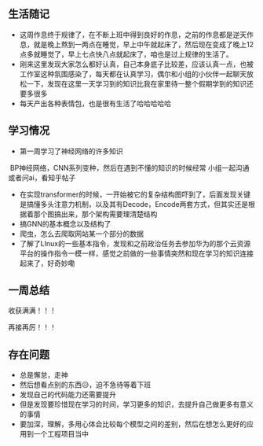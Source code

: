 ## 生活随记

* 这周作息终于规律了，在不断上班中得到良好的作息，之前的作息都是逆天作息，就是晚上熬到一两点在睡觉，早上中午就起床了，然后现在变成了晚上12点多就睡觉了，早上七点快八点就起床了，咱也是过上规律的生活了。
* 刚来这里发现大家怎么都好认真，自己本身底子比较差，应该认真一点，也被工作室这种氛围感染了，每天都在认真学习，偶尔和小组的小伙伴一起聊天放松一下，发现在这里一天学习到的知识比我在家里待一整个假期学到的知识还要多很多
* 每天产出各种表情包，也是很有生活了哈哈哈哈哈

## 学习情况

* 第一周学习了神经网络的许多知识

​        BP神经网络，CNN系列变种，然后在遇到不懂的知识的时候经常     小组一起沟通或者问ai，看知乎帖子

* 在实现transformer的时候，一开始被它的复杂结构图吓到了，后面发现关键是搞懂多头注意力机制，以及其有Decode，Encode两套方式，但其实还是根据着那个图搞出来，那个架构需要理清楚结构
* 搞GNN的基本概念以及结构了
* 爬虫，怎么去爬取网站某一个部分的数据
* 了解了LInux的一些基本指令，发现和之前政治任务去参加华为的那个云资源平台的操作指令一模一样，感觉之前做的一些事情突然和现在学习的知识连接起来了，好奇妙嘞

## 一周总结

收获满满！！！

再接再厉！！！

## 存在问题

* 总是懈怠，走神
* 然后想看点别的东西😥，迫不急待等着下班
* 发现自己的代码能力还需要提升
* 但是发现要珍惜现在学习的时间，学习更多的知识，去提升自己做更多有意义的事情
* 要加深，理解，多用心体会比较每个模型之间的差别，然后在想怎么更好的应用到一个工程项目当中